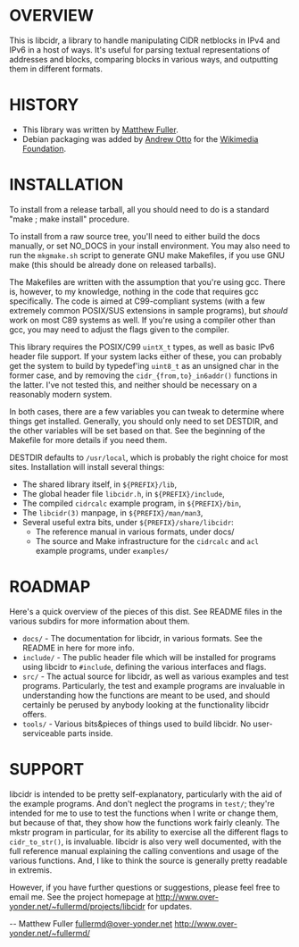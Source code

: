 # OVERVIEW

This is libcidr, a library to handle manipulating CIDR netblocks in
IPv4 and IPv6 in a host of ways.  It's useful for parsing textual
representations of addresses and blocks, comparing blocks in various
ways, and outputting them in different formats.

# HISTORY
- This library was written by [Matthew Fuller](mailto:fullermd@over-yonder.net).
- Debian packaging was added by [Andrew Otto](mailto:otto@wikimedia.org)
  for the [Wikimedia Foundation](http://wikimediafoundation.org).

# INSTALLATION

To install from a release tarball, all you should need to do is a
standard "make ; make install" procedure.

To install from a raw source tree, you'll need to either build the docs
manually, or set NO_DOCS in your install environment.  You may also
need to run the `mkgmake.sh` script to generate GNU make Makefiles, if
you use GNU make (this should be already done on released tarballs).

The Makefiles are written with the assumption that you're using gcc.
There is, however, to my knowledge, nothing in the code that requires
gcc specifically.  The code is aimed at C99-compliant systems (with a
few extremely common POSIX/SUS extensions in sample programs), but
_should_ work on most C89 systems as well.  If you're using a compiler
other than gcc, you may need to adjust the flags given to the compiler.

This library requires the POSIX/C99 `uintX_t` types, as well as basic
IPv6 header file support.  If your system lacks either of these, you
can probably get the system to build by typedef'ing `uint8_t` as an
unsigned char in the former case, and by removing the
`cidr_{from,to}_in6addr()` functions in the latter.  I've not tested
this, and neither should be necessary on a reasonably modern system.

In both cases, there are a few variables you can tweak to determine
where things get installed.  Generally, you should only need to set
DESTDIR, and the other variables will be set based on that.  See the
beginning of the Makefile for more details if you need them.

DESTDIR defaults to `/usr/local`, which is probably the right choice for
most sites.  Installation will install several things:

- The shared library itself, in `${PREFIX}/lib`,
- The global header file `libcidr.h`, in `${PREFIX}/include`,
- The compiled `cidrcalc` example program, in `${PREFIX}/bin`,
- The `libcidr(3)` manpage, in `${PREFIX}/man/man3`,
- Several useful extra bits, under `${PREFIX}/share/libcidr`:
  - The reference manual in various formats, under docs/
  - The source and Make infrastructure for the `cidrcalc` and `acl` example
    programs, under `examples/`


# ROADMAP

Here's a quick overview of the pieces of this dist.  See README files
in the various subdirs for more information about them.

- `docs/`    - The documentation for libcidr, in various formats.
               See the README in here for more info.
- `include/` - The public header file which will be installed for
               programs using libcidr to `#include`, defining the various
               interfaces and flags.
- `src/`     - The actual source for libcidr, as well as various examples
               and test programs.  Particularly, the test and example
               programs are invaluable in understanding how the functions
               are meant to be used, and should certainly be perused by
               anybody looking at the functionality libcidr offers.
- `tools/`   - Various bits&pieces of things used to build libcidr.  No
               user-serviceable parts inside.


# SUPPORT

libcidr is intended to be pretty self-explanatory, particularly with
the aid of the example programs.  And don't neglect the programs in
`test/`; they're intended for me to use to test the functions when I
write or change them, but because of that, they show how the functions
work fairly cleanly.  The mkstr program in particular, for its ability
to exercise all the different flags to `cidr_to_str()`, is invaluable.
libcidr is also very well documented, with the full reference manual
explaining the calling conventions and usage of the various functions.
And, I like to think the source is generally pretty readable in
extremis.

However, if you have further questions or suggestions, please feel free
to email me.  See the project homepage at
<http://www.over-yonder.net/~fullermd/projects/libcidr> for updates.


-- 
Matthew Fuller
<fullermd@over-yonder.net>
<http://www.over-yonder.net/~fullermd/>

